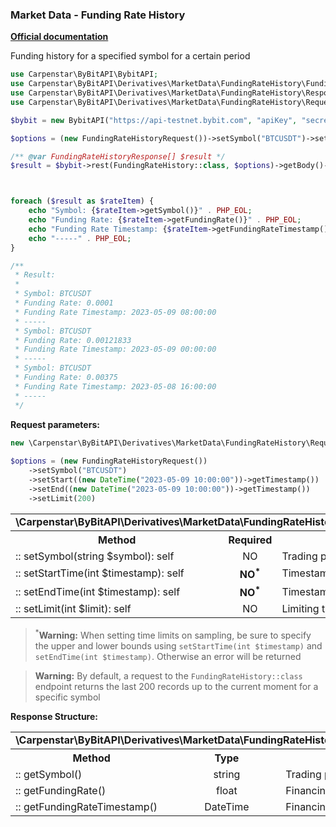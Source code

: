 ### Market Data - Funding Rate History
<b>[Official documentation](https://bybit-exchange.github.io/docs/derivatives/public/funding-rate)</b>
<p>Funding history for a specified symbol for a certain period</p>

```php
use Carpenstar\ByBitAPI\BybitAPI;
use Carpenstar\ByBitAPI\Derivatives\MarketData\FundingRateHistory\FundingRateHistory;
use Carpenstar\ByBitAPI\Derivatives\MarketData\FundingRateHistory\Response\FundingRateHistoryResponse;
use Carpenstar\ByBitAPI\Derivatives\MarketData\FundingRateHistory\Request\FundingRateHistoryRequest;

$bybit = new BybitAPI("https://api-testnet.bybit.com", "apiKey", "secret");

$options = (new FundingRateHistoryRequest())->setSymbol("BTCUSDT")->setLimit(3);

/** @var FundingRateHistoryResponse[] $result */
$result = $bybit->rest(FundingRateHistory::class, $options)->getBody()->all();



foreach ($result as $rateItem) {
    echo "Symbol: {$rateItem->getSymbol()}" . PHP_EOL;
    echo "Funding Rate: {$rateItem->getFundingRate()}" . PHP_EOL;
    echo "Funding Rate Timestamp: {$rateItem->getFundingRateTimestamp()->format("Y-m-d H:i:s")}" . PHP_EOL;
    echo "-----" . PHP_EOL;
}

/**
 * Result:
 *
 * Symbol: BTCUSDT
 * Funding Rate: 0.0001
 * Funding Rate Timestamp: 2023-05-09 08:00:00
 * -----
 * Symbol: BTCUSDT
 * Funding Rate: 0.00121833
 * Funding Rate Timestamp: 2023-05-09 00:00:00
 * -----
 * Symbol: BTCUSDT
 * Funding Rate: 0.00375
 * Funding Rate Timestamp: 2023-05-08 16:00:00
 * -----
 */
```
<p><b>Request parameters:</b></p>

```php
new \Carpenstar\ByBitAPI\Derivatives\MarketData\FundingRateHistory\Request\FundingRateHistoryRequest();
    
$options = (new FundingRateHistoryRequest())
    ->setSymbol("BTCUSDT")
    ->setStart((new DateTime("2023-05-09 10:00:00"))->getTimestamp())
    ->setEnd((new DateTime("2023-05-09 10:00:00"))->getTimestamp())
    ->setLimit(200)
```

<table style="width: 100%">
  <tr>
    <td colspan="3">
      <b>\Carpenstar\ByBitAPI\Derivatives\MarketData\FundingRateHistory\Interfaces\IFundingRateHistoryRequest</b>
    </td>
  </tr>
  <tr>
    <th style="width: 40%; text-align: center">Method</th>
    <th style="width: 10%; text-align: center">Required</th>
    <th style="width: 50%; text-align: center">Description</th>
  </tr>
  <tr>
    <td>:: setSymbol(string $symbol): self</td>
    <td style="text-align: center">NO</td>
    <td>Trading pair symbol</td>
  </tr>
  <tr>
    <td>:: setStartTime(int $timestamp): self</td>
    <td style="text-align: center"><b>NO<sup>*</sup></b></td>
    <td>Timestamp FROM which the data slice is taken</td>
  </tr>
  <tr>
    <td>:: setEndTime(int $timestamp): self</td>
    <td style="text-align: center"><b>NO<sup>*</sup></b></td>
    <td>Timestamp BEFORE which the data slice is taken</td>
  </tr>
  <tr>
    <td>:: setLimit(int $limit): self</td>
    <td style="text-align: center">NO</td>
    <td>Limiting the records returned per query</td>
  </tr>
</table>

> <sup>*</sup>**Warning:**
> When setting time limits on sampling, be sure to specify the upper and lower bounds using `setStartTime(int $timestamp)` and `setEndTime(int $timestamp)`.
> Otherwise an error will be returned

> **Warning:**
> By default, a request to the `FundingRateHistory::class` endpoint returns the last 200 records up to the current moment for a specific symbol

<p><b>Response Structure:</b></p>

<table style="width: 100%">
  <tr>
    <td colspan="3">
      <b>\Carpenstar\ByBitAPI\Derivatives\MarketData\FundingRateHistory\Interfaces\IFundingRateHistoryResponse</b>
    </td>
  </tr>
  <tr>
    <th style="width: 30%; text-align: center">Method</th>
    <th style="width: 20%; text-align: center">Type</th>
    <th style="width: 50%; text-align: center">Description</th>
  </tr>
  <tr>
    <td>:: getSymbol()</td>
    <td style="text-align: center">string</td>
    <td>Trading pair symbol</td>
  </tr>
  <tr>
    <td>:: getFundingRate()</td>
    <td style="text-align: center">float</td>
    <td>Financing rate</td>
  </tr>
  <tr>
    <td>:: getFundingRateTimestamp()</td>
    <td style="text-align: center">DateTime</td>
    <td>Financing rate holding time</td>
  </tr>
</table>

